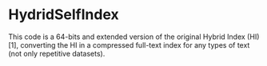 # HydridSelfIndex
This code is a 64-bits and extended version of the original Hybrid Index (HI) [1], converting the HI in a compressed full-text index for any types of text (not only repetitive datasets).
